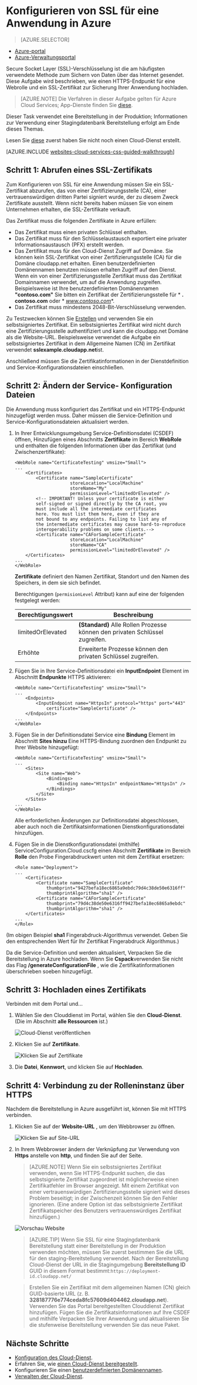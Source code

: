 <properties 
    pageTitle="Konfigurieren von SSL für einen Clouddienst | Microsoft Azure" 
    description="Erfahren Sie wie einen HTTPS-Endpunkt für eine Webrolle und ein SSL-Zertifikat zur Sicherung Ihrer Anwendung hochladen. Diese Beispiele verwenden Azure-Portal." 
    services="cloud-services" 
    documentationCenter=".net" 
    authors="Thraka" 
    manager="timlt" 
    editor=""/>

<tags 
    ms.service="cloud-services" 
    ms.workload="tbd" 
    ms.tgt_pltfrm="na" 
    ms.devlang="na" 
    ms.topic="article" 
    ms.date="10/04/2016"
    ms.author="adegeo"/>




# <a name="configuring-ssl-for-an-application-in-azure"></a>Konfigurieren von SSL für eine Anwendung in Azure

> [AZURE.SELECTOR]
- [Azure-portal](cloud-services-configure-ssl-certificate-portal.md)
- [Azure-Verwaltungsportal](cloud-services-configure-ssl-certificate.md)

Secure Socket Layer (SSL)-Verschlüsselung ist die am häufigsten verwendete Methode zum Sichern von Daten über das Internet gesendet. Diese Aufgabe wird beschrieben, wie einen HTTPS-Endpunkt für eine Webrolle und ein SSL-Zertifikat zur Sicherung Ihrer Anwendung hochladen.

> [AZURE.NOTE] Die Verfahren in dieser Aufgabe gelten für Azure Cloud Services; App-Dienste finden Sie [diese](../app-service-web/web-sites-configure-ssl-certificate.md).

Dieser Task verwendet eine Bereitstellung in der Produktion; Informationen zur Verwendung einer Stagingdatenbank Bereitstellung erfolgt am Ende dieses Themas.

Lesen Sie [diese](cloud-services-how-to-create-deploy-portal.md) zuerst haben Sie nicht noch einen Cloud-Dienst erstellt.

[AZURE.INCLUDE [websites-cloud-services-css-guided-walkthrough](../../includes/websites-cloud-services-css-guided-walkthrough.md)]

## <a name="step-1-get-an-ssl-certificate"></a>Schritt 1: Abrufen eines SSL-Zertifikats

Zum Konfigurieren von SSL für eine Anwendung müssen Sie ein SSL-Zertifikat abzurufen, das von einer Zertifizierungsstelle (CA), einer vertrauenswürdigen dritten Partei signiert wurde, der zu diesem Zweck Zertifikate ausstellt. Wenn nicht bereits haben müssen Sie von einem Unternehmen erhalten, die SSL-Zertifikate verkauft.

Das Zertifikat muss die folgenden Zertifikate in Azure erfüllen:

-   Das Zertifikat muss einen privaten Schlüssel enthalten.
-   Das Zertifikat muss für den Schlüsselaustausch exportiert eine privater Informationsaustausch (PFX) erstellt werden.
-   Das Zertifikat muss für den Cloud-Dienst Zugriff auf Domäne. Sie können kein SSL-Zertifikat von einer Zertifizierungsstelle (CA) für die Domäne cloudapp.net erhalten. Einen benutzerdefinierten Domänennamen benutzen müssen erhalten Zugriff auf den Dienst. Wenn ein von einer Zertifizierungsstelle Zertifikat muss das Zertifikat Domainnamen verwendet, um auf die Anwendung zugreifen. Beispielsweise ist Ihre benutzerdefinierten Domänennamen **"contoso.com"** Sie bitten ein Zertifikat der Zertifizierungsstelle für * **. contoso.com** oder * *www.contoso.com**.
-   Das Zertifikat muss mindestens 2048-Bit-Verschlüsselung verwenden.

Zu Testzwecken können Sie [Erstellen](cloud-services-certs-create.md) und verwenden Sie ein selbstsigniertes Zertifikat. Ein selbstsigniertes Zertifikat wird nicht durch eine Zertifizierungsstelle authentifiziert und kann die cloudapp.net Domäne als die Website-URL. Beispielsweise verwendet die Aufgabe ein selbstsigniertes Zertifikat in dem Allgemeine Namen (CN) im Zertifikat verwendet **sslexample.cloudapp.net**ist.

Anschließend müssen Sie die Zertifikatinformationen in der Dienstdefinition und Service-Konfigurationsdateien einschließen.

<a name="modify"> </a>
## <a name="step-2-modify-the-service-definition-and-configuration-files"></a>Schritt 2: Ändern der Service- Konfiguration Dateien

Die Anwendung muss konfiguriert das Zertifikat und ein HTTPS-Endpunkt hinzugefügt werden muss. Daher müssen die Service-Definition und Service-Konfigurationsdateien aktualisiert werden.

1.  In Ihrer Entwicklungsumgebung Service-Definitionsdatei (CSDEF) öffnen, Hinzufügen eines Abschnitts **Zertifikate** im Bereich **WebRole** und enthalten die folgenden Informationen über das Zertifikat (und Zwischenzertifikate):

        <WebRole name="CertificateTesting" vmsize="Small">
        ...
            <Certificates>
                <Certificate name="SampleCertificate" 
                             storeLocation="LocalMachine" 
                             storeName="My"
                             permissionLevel="limitedOrElevated" />
                <!-- IMPORTANT! Unless your certificate is either
                self-signed or signed directly by the CA root, you
                must include all the intermediate certificates
                here. You must list them here, even if they are
                not bound to any endpoints. Failing to list any of
                the intermediate certificates may cause hard-to-reproduce
                interoperability problems on some clients.-->
                <Certificate name="CAForSampleCertificate"
                             storeLocation="LocalMachine"
                             storeName="CA"
                             permissionLevel="limitedOrElevated" />
            </Certificates>
        ...
        </WebRole>

    **Zertifikate** definiert den Namen Zertifikat, Standort und den Namen des Speichers, in dem sie sich befindet.
    
    Berechtigungen (`permisionLevel` Attribut) kann auf eine der folgenden festgelegt werden:

  	| Berechtigungswert  | Beschreibung |
  	| ----------------  | ----------- |
  	| limitedOrElevated | **(Standard)** Alle Rollen Prozesse können den privaten Schlüssel zugreifen. |
  	| Erhöhte          | Erweiterte Prozesse können den privaten Schlüssel zugreifen.|

2.  Fügen Sie in Ihre Service-Definitionsdatei ein **InputEndpoint** Element im Abschnitt **Endpunkte** HTTPS aktivieren:

        <WebRole name="CertificateTesting" vmsize="Small">
        ...
            <Endpoints>
                <InputEndpoint name="HttpsIn" protocol="https" port="443" 
                    certificate="SampleCertificate" />
            </Endpoints>
        ...
        </WebRole>

3.  Fügen Sie in der Definitionsdatei Service eine **Bindung** Element im Abschnitt **Sites hinzu** Eine HTTPS-Bindung zuordnen den Endpunkt zu Ihrer Website hinzugefügt:

        <WebRole name="CertificateTesting" vmsize="Small">
        ...
            <Sites>
                <Site name="Web">
                    <Bindings>
                        <Binding name="HttpsIn" endpointName="HttpsIn" />
                    </Bindings>
                </Site>
            </Sites>
        ...
        </WebRole>

    Alle erforderlichen Änderungen zur Definitionsdatei abgeschlossen, aber auch noch die Zertifikatsinformationen Dienstkonfigurationsdatei hinzufügen.

4.  Fügen Sie in die Dienstkonfigurationsdatei (mithilfe) ServiceConfiguration.Cloud.cscfg einen Abschnitt **Zertifikate** im Bereich **Rolle** den Probe Fingerabdruckwert unten mit dem Zertifikat ersetzen:

        <Role name="Deployment">
        ...
            <Certificates>
                <Certificate name="SampleCertificate" 
                    thumbprint="9427befa18ec6865a9ebdc79d4c38de50e6316ff" 
                    thumbprintAlgorithm="sha1" />
                <Certificate name="CAForSampleCertificate"
                    thumbprint="79d4c38de50e6316ff9427befa18ec6865a9ebdc" 
                    thumbprintAlgorithm="sha1" />
            </Certificates>
        ...
        </Role>

(Im obigen Beispiel **sha1** Fingerabdruck-Algorithmus verwendet. Geben Sie den entsprechenden Wert für Ihr Zertifikat Fingerabdruck Algorithmus.)

Da die Service-Definition und werden aktualisiert, Verpacken Sie die Bereitstellung in Azure hochladen. Wenn Sie **Cspack**verwenden Sie nicht das Flag **/generateConfigurationFile** , wie die Zertifikatinformationen überschrieben soeben hinzugefügt.

## <a name="step-3-upload-a-certificate"></a>Schritt 3: Hochladen eines Zertifikats

Verbinden mit dem Portal und...

1. Wählen Sie den Clouddienst im Portal, wählen Sie den **Cloud-Dienst**. (Die im Abschnitt **alle Ressourcen** ist.) 
    
    ![Cloud-Dienst veröffentlichen](media/cloud-services-configure-ssl-certificate-portal/browse.png)

2. Klicken Sie auf **Zertifikate**.

    ![Klicken Sie auf Zertifikate](media/cloud-services-configure-ssl-certificate-portal/certificate-item.png)

3. Die **Datei**, **Kennwort**, und klicken Sie auf **Hochladen**.

## <a name="step-4-connect-to-the-role-instance-by-using-https"></a>Schritt 4: Verbindung zu der Rolleninstanz über HTTPS

Nachdem die Bereitstellung in Azure ausgeführt ist, können Sie mit HTTPS verbinden.
    
1.  Klicken Sie auf der **Website-URL** , um den Webbrowser zu öffnen.

    ![Klicken Sie auf Site-URL](media/cloud-services-configure-ssl-certificate-portal/navigate.png)

2.  In Ihrem Webbrowser ändern der Verknüpfung zur Verwendung von **Https** anstelle von **http**, und finden Sie auf der Seite.

    >[AZURE.NOTE] Wenn Sie ein selbstsigniertes Zertifikat verwenden, wenn Sie HTTPS-Endpunkt suchen, die das selbstsignierte Zertifikat zugeordnet ist möglicherweise einen Zertifikatfehler im Browser angezeigt. Mit einem Zertifikat von einer vertrauenswürdigen Zertifizierungsstelle signiert wird dieses Problem beseitigt; in der Zwischenzeit können Sie den Fehler ignorieren. (Eine andere Option ist das selbstsignierte Zertifikat Zertifikatspeicher des Benutzers vertrauenswürdiges Zertifikat hinzufügen.)

    ![Vorschau Website](media/cloud-services-configure-ssl-certificate-portal/show-site.png)

    >[AZURE.TIP] Wenn Sie SSL für eine Stagingdatenbank Bereitstellung statt einer Bereitstellung in der Produktion verwenden möchten, müssen Sie zuerst bestimmen Sie die URL für den staging-Bereitstellung verwendet. Nach der Bereitstellung Cloud-Dienst der URL in die Stagingumgebung **Bereitstellung ID** GUID in diesem Format bestimmt:`https://deployment-id.cloudapp.net/`  
      
    >Erstellen Sie ein Zertifikat mit dem allgemeinen Namen (CN) gleich GUID-basierte URL (z. B. **328187776e774ceda8fc57609d404462.cloudapp.net**). Verwenden Sie das Portal bereitgestellten Clouddienst Zertifikat hinzufügen. Fügen Sie die Zertifikatsinformationen auf Ihre CSDEF und mithilfe Verpacken Sie Ihrer Anwendung und aktualisieren Sie die stufenweise Bereitstellung verwenden Sie das neue Paket.

## <a name="next-steps"></a>Nächste Schritte

* [Konfiguration des Cloud-Dienst](cloud-services-how-to-configure-portal.md).
* Erfahren Sie, wie [einen Cloud-Dienst bereitgestellt](cloud-services-how-to-create-deploy-portal.md).
* Konfigurieren Sie einen [benutzerdefinierten Domänennamen](cloud-services-custom-domain-name-portal.md).
* [Verwalten der Cloud-Dienst](cloud-services-how-to-manage-portal.md).
